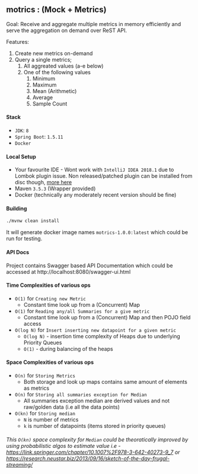 ## motrics : (Mock + Metrics)

Goal: Receive and aggregate multiple metrics in memory efficiently and serve the aggregation on demand over ReST API.

Features:
1. Create new metrics on-demand
2. Query a single metrics;
    1. All aggreated values (a-e below)
    2. One of the following values
        1. Minimum
        2. Maximum
        3. Mean (Arithmetic)
        4. Average
        5. Sample Count

#### Stack

* `JDK`: `8`
* `Spring Boot`: `1.5.11`
* `Docker`

#### Local Setup
* Your favourite IDE - Wont work with `IntelliJ IDEA 2018.1` due to Lombok plugin issue. Non released/patched plugin can be installed from disc though, [more here](https://github.com/mplushnikov/lombok-intellij-plugin/issues/468#issuecomment-377436538)
* Maven `3.5.3` (Wrapper provided)
* Docker (technically any moderately recent version should be fine)

#### Building

```bash
./mvnw clean install
```

It will generate docker image names `motrics-1.0.0:latest` which could be run for testing.

#### API Docs 
Project contains Swagger based API Documentation which could be accessed at http://localhost:8080/swagger-ui.html

#### Time Complexities of various ops
* `O(1)` for `Creating new Metric`
    - Constant time look up from a (Concurrent) Map
* `O(1)` for `Reading any/all Summaries for a give metric`
    - Constant time look up from a (Concurrent) Map and then POJO field access
* `O(log N)` for `Insert inserting new datapoint for a given metric` 
    - `O(log N)` - insertion time complexity of Heaps due to underlying Priority Queues
    - `O(1)` - during balancing of the heaps
 


#### Space Complexities of various ops
* `O(n)` for `Storing Metrics`
    - Both storage and look up maps contains same amount of elements as metrics
* `O(n)` for `Storing all summaries exception for Median`
    - All summaries exception median are derived values and not raw/golden data (i.e all the data points)
* `O(kn)` for `Storing median` 
    - `N` is number of metrics
    - `k` is number of datapoints (items stored in priority queues)

###### This `O(kn)` space complexity for `Median` could be theoratically improved by using probabilistic algos to estimate value i.e - https://link.springer.com/chapter/10.1007%2F978-3-642-40273-9_7 or https://research.neustar.biz/2013/09/16/sketch-of-the-day-frugal-streaming/
  


